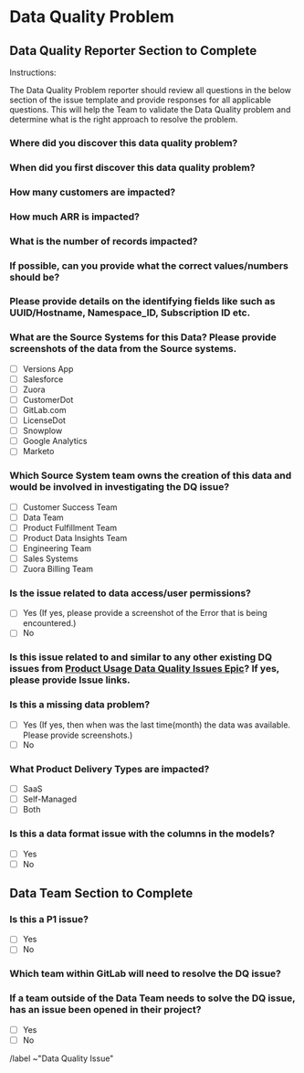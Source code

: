 # Data Quality Problem

## Data Quality Reporter Section to Complete

Instructions:

The Data Quality Problem reporter should review all questions in the below section of the issue template and provide responses for all applicable questions. This will help the Team to validate the Data Quality problem and determine what is the right approach to resolve the problem.

### Where did you discover this data quality problem? 


### When did you first discover this data quality problem?


### How many customers are impacted?


### How much ARR is impacted?


### What is the number of records impacted?


### If possible, can you provide what the correct values/numbers should be?


### Please provide details on the identifying fields like such as UUID/Hostname, Namespace_ID, Subscription ID etc.


### What are the Source Systems for this Data? Please provide screenshots of the data from the Source systems.

- [ ] Versions App
- [ ] Salesforce
- [ ] Zuora
- [ ] CustomerDot
- [ ] GitLab.com
- [ ] LicenseDot
- [ ] Snowplow
- [ ] Google Analytics
- [ ] Marketo

### Which Source System team owns the creation of this data and would be involved in investigating the DQ issue?

- [ ] Customer Success Team
- [ ] Data Team
- [ ] Product Fulfillment Team
- [ ] Product Data Insights Team
- [ ] Engineering Team
- [ ] Sales Systems
- [ ] Zuora Billing Team

### Is the issue related to data access/user permissions? 

- [ ] Yes (If yes, please provide a screenshot of the Error that is being encountered.)
- [ ] No

### Is this issue related to and similar to any other existing DQ issues from [Product Usage Data Quality Issues Epic](https://gitlab.com/groups/gitlab-data/-/epics/216)? If yes, please provide Issue links.

### Is this a missing data problem? 

- [ ] Yes (If yes, then when was the last time(month) the data was available. Please provide screenshots.)
- [ ] No

### What Product Delivery Types are impacted?

- [ ] SaaS
- [ ] Self-Managed
- [ ] Both

### Is this a data format issue with the columns in the models?

- [ ] Yes 
- [ ] No

## Data Team Section to Complete

### Is this a P1 issue?

- [ ] Yes
- [ ] No

### Which team within GitLab will need to resolve the DQ issue?


### If a team outside of the Data Team needs to solve the DQ issue, has an issue been opened in their project?

- [ ] Yes
- [ ] No

/label ~"Data Quality Issue"
